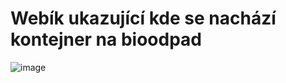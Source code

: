 # Webík ukazující kde se nachází kontejner na bioodpad

![image](https://user-images.githubusercontent.com/5154014/197726354-e34654e8-cc5a-4f60-b1ec-b149f916bb52.png)

